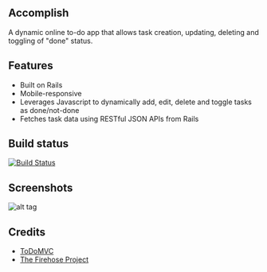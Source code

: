 ## Accomplish
A dynamic online to-do app that allows task creation, updating, deleting and toggling of "done" status.

## Features
* Built on Rails
* Mobile-responsive
* Leverages Javascript to dynamically add, edit, delete and toggle tasks as done/not-done
* Fetches task data using RESTful JSON APIs from Rails

## Build status
[![Build Status](https://travis-ci.org/msarit/accomplish.svg?branch=master)](https://travis-ci.org/msarit/accomplish)

## Screenshots
![alt tag](https://image.ibb.co/kbPMy8/accomplish_screenshot.png)

## Credits
* [ToDoMVC](http://todomvc.com)
* [The Firehose Project](https://thefirehoseproject.com)
